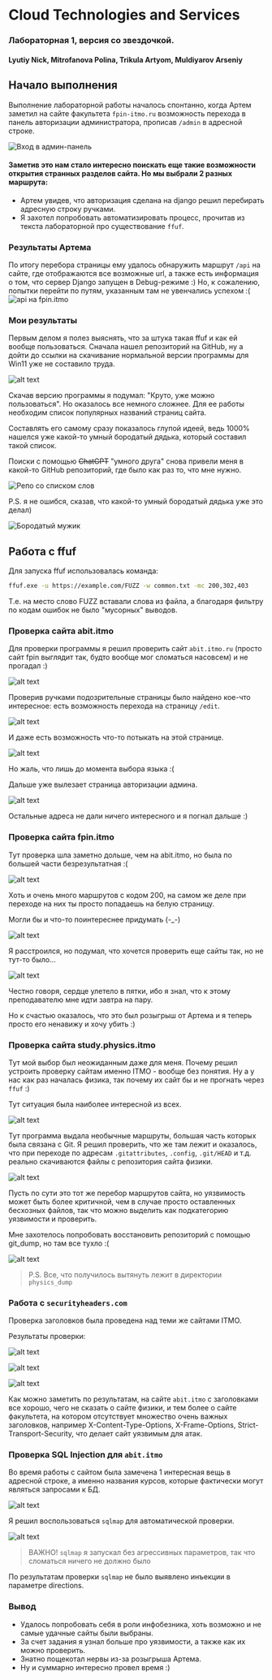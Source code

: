 # Cloud Technologies and Services
### Лабораторная 1, версия со звездочкой.

#### Lyutiy Nick, Mitrofanova Polina, Trikula Artyom, Muldiyarov Arseniy

## Начало выполнения

Выполнение лабораторной работы началось спонтанно, когда Артем заметил на сайте факультета `fpin-itmo.ru` возможность перехода в панель авторизации администратора, прописав `/admin` в адресной строке. 

![Вход в админ-панель](images/image_1.png)

#### Заметив это нам стало интересно поискать еще такие возможности открытия странных разделов сайта. Но мы выбрали 2 разных маршрута:
- Артем увидев, что авторизация сделана на django решил перебирать адресную строку ручками.
- Я захотел попробовать автоматизировать процесс, прочитав из текста лабораторной про существование `ffuf`.

### Результаты Артема

По итогу перебора страницы ему удалось обнаружить маршрут `/api` на сайте, где отображаются все возможные url, а также есть информация о том, что сервер Django запущен в Debug-режиме :)
Но, к сожалению, попытки перейти по путям, указанным там не увенчались успехом :(
    ![api на fpin.itmo](images/image_2.png)

### Мои результаты

Первым делом я полез выяснять, что за штука такая ffuf и как ей вообще пользоваться. Сначала нашел репозиторий на GitHub, ну а дойти до ссылки на скачивание нормальной версии программы для Win11 уже не составило труда. 

![alt text](images/image_3.png)

Скачав версию программы я подумал: "Круто, уже можно пользоваться". Но оказалось все немного сложнее. Для ее работы необходим список популярных названий страниц сайта. 

Составлять его самому сразу показалось глупой идеей, ведь 1000% нашелся уже какой-то умный бородатый дядька, который составил такой список. 

Поиски с помощью ~~ChatGPT~~ "умного друга" снова привели меня в какой-то GitHub репозиторий, где было как раз то, что мне нужно.

![Репо со списком слов](images/image_4.png)

P.S. я не ошибся, сказав, что какой-то умный бородатый дядька уже это делал)

![Бородатый мужик](images/image_5.png)

## Работа с ffuf

Для запуска ffuf использовалась команда:

```bash
ffuf.exe -u https://example.com/FUZZ -w common.txt -mc 200,302,403
```

Т.е. на место слово FUZZ вставали слова из файла, а благодаря фильтру по кодам ошибок не было "мусорных" выводов.

### Проверка сайта abit.itmo

Для проверки программы я решил проверить сайт `abit.itmo.ru` (просто сайт fpin выглядит так, будто вообще мог сломаться насовсем) и не прогадал :)

![alt text](images/image_6.png)

Проверив ручками подозрительные страницы было найдено кое-что интересное: есть возможность перехода на страницу `/edit`. 

![alt text](images/image_7.png)

И даже есть возможность что-то потыкать на этой странице.

![alt text](images/image_8.png)

Но жаль, что лишь до момента выбора языка :(

Дальше уже вылезает страница авторизации админа.

![alt text](images/image_9.png)

Остальные адреса не дали ничего интересного и я погнал дальше :)

### Проверка сайта fpin.itmo

Тут проверка шла заметно дольше, чем на abit.itmo, но была по большей части безрезультатная :(

![alt text](images/image_10.png)

Хоть и очень много маршрутов с кодом 200, на самом же деле при переходе на них ты просто попадаешь на белую страницу. 

Могли бы и что-то поинтереснее придумать (-_-)

![alt text](images/image_11.png)

Я расстроился, но подумал, что хочется проверить еще сайты так, но не тут-то было...

![alt text](images/image_14.png)

Честно говоря, сердце улетело в пятки, ибо я знал, что к этому преподавателю мне идти завтра на пару. 

Но к счастью оказалось, что это был розыгрыш от Артема и я теперь просто его ненавижу и хочу убить :)

### Проверка сайта study.physics.itmo

Тут мой выбор был неожиданным даже для меня. Почему решил устроить проверку сайтам именно ITMO - вообще без понятия. Ну а у нас как раз началась физика, так почему их сайт бы и не прогнать через `ffuf` :)

Тут ситуация была наиболее интересной из всех.

![alt text](images/image_12.png)

Тут программа выдала необычные маршруты, большая часть которых была связана с Git. Я решил проверить, что же там лежит и оказалось, что при переходе по адресам `.gitattributes`, `.config`, `.git/HEAD` и т.д. реально скачиваются файлы с репозитория сайта физики.

![alt text](images/image_13.png)

Пусть по сути это тот же перебор маршрутов сайта, но уязвимость может быть более критичной, чем в случае просто оставленных бесхозных файлов, так что можно выделить как подкатегорию уязвимости и проверить.

Мне захотелось попробовать восстановить репозиторий с помощью git_dump, но там все тухло :(

![alt text](images/image_18.png)

> P.S. Все, что получилось вытянуть лежит в директории `physics_dump`

### Работа с `securityheaders.com`

Проверка заголовков была проведена над теми же сайтами ITMO.

Результаты проверки:

![alt text](images/image_15.png)


![alt text](images/image_16.png)

![alt text](images/image_17.png)

Как можно заметить по результатам, на сайте `abit.itmo` с заголовками все хорошо, чего не сказать о сайте физики, и тем более о сайте факультета, на котором отсутствует множество очень важных заголовков, например X-Content-Type-Options, X-Frame-Options, Strict-Transport-Security, что делает сайт уязвимым для атак.


### Проверка SQL Injection для `abit.itmo`

Во время работы с сайтом была замечена 1 интересная вещь в адресной строке, а именно названия курсов, которые фактически могут являться запросами к БД. 

![alt text](images/image_19.png)

Я решил воспользоваться `sqlmap` для автоматической проверки.

![alt text](images/image_20.png)

> ВАЖНО! `sqlmap` я запускал без агрессивных параметров, так что сломаться ничего не должно было

По результатам проверки `sqlmap` не было выявлено инъекции в параметре directions.

### Вывод

- Удалось попробовать себя в роли инфобезника, хоть возможно и не самые удачные сайты были выбраны. 
- За счет задания я узнал больше про уязвимости, а также как их можно проверить.
- Знатно пощекотал нервы из-за розыгрыша Артема.
- Ну и суммарно интересно провел время :)